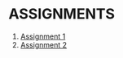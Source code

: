 # ASSIGNMENTS

1. [Assignment 1](https://github.com/IBM-EPBL/IBM-Project-38740-1660385095/blob/main/Assignment_1_A_JEEVIKA.ipynb)
2. [Assignment 2](https://github.com/IBM-EPBL/IBM-Project-38740-1660385095/blob/main/ASSIGNMENTS/Team%20Member%201-A_JEEVIKA/ASSIGNMENT2_A_JEEVIKA.ipynb)
